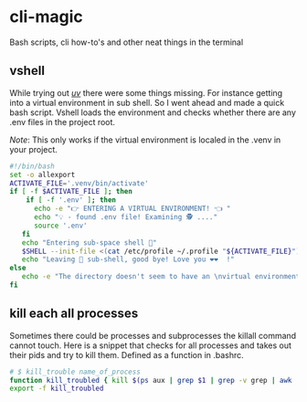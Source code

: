 # cli-magic
Bash scripts, cli how-to's and other neat things in the terminal

## vshell  
While trying out [*uv*](https://github.com/astral-sh/uv) there were some things missing. For instance 
getting into a virtual environment in sub shell. So I went ahead and made a quick bash script. 
Vshell loads the environment and checks whether there are any .env files in the project root. 

_Note_: This only works if the virtual environment is localed in the .venv in your project. 
```bash
#!/bin/bash
set -o allexport 
ACTIVATE_FILE='.venv/bin/activate'
if [ -f $ACTIVATE_FILE ]; then
    if [ -f '.env' ]; then
      echo -e "👉 ENTERING A VIRTUAL ENVIRONMENT! 👈 "
      echo "💡 - found .env file! Examining 🕵️ ...."
      source '.env'
   fi
   echo "Entering sub-space shell 🚀"
   $SHELL --init-file <(cat /etc/profile ~/.profile "${ACTIVATE_FILE}")
   echo "Leaving 🐍 sub-shell, good bye! Love you ❤️❤️  !"
else
   echo -e "The directory doesn't seem to have an \nvirtual environment in .venv/ 😔"
fi

```

## kill each all processes
Sometimes there could be processes and subprocesses the killall command  
cannot touch. Here is a snippet that checks for all processes and takes out
their pids and try to kill them. Defined as a function in .bashrc. 
```bash
# $ kill_trouble name_of_process
function kill_troubled { kill $(ps aux | grep $1 | grep -v grep | awk '{print $2}'); }
export -f kill_troubled
```
